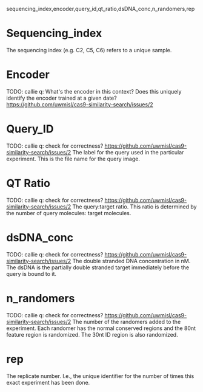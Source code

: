 sequencing_index,encoder,query_id,qt_ratio,dsDNA_conc,n_randomers,rep

# Sequencing_index

The sequencing index (e.g. C2, C5, C6) refers to a unique sample.

# Encoder

TODO: callie q: What's the encoder in this context? Does this uniquely identify the encoder trained at a given date?  https://github.com/uwmisl/cas9-similarity-search/issues/2

# Query_ID

TODO: callie q: check for correctness?  https://github.com/uwmisl/cas9-similarity-search/issues/2
The label for the query used in the particular experiment. This is the file name for the query image.

# QT Ratio

TODO: callie q: check for correctness?  https://github.com/uwmisl/cas9-similarity-search/issues/2
The query:target ratio. This ratio is determined by the number of query molecules: target molecules.


# dsDNA_conc

TODO: callie q: check for correctness?  https://github.com/uwmisl/cas9-similarity-search/issues/2
The double stranded DNA concentration in nM. The dsDNA is the partially double stranded target immediately before the query is bound to it.

# n_randomers

TODO: callie q: check for correctness?  https://github.com/uwmisl/cas9-similarity-search/issues/2
The number of the randomers added to the experiment. Each randomer has the normal conserved regions and the 80nt feature region is randomized. The 30nt ID region is also randomized.

# rep

The replicate number. I.e., the unique identifier for the number of times this exact experiment has been done.